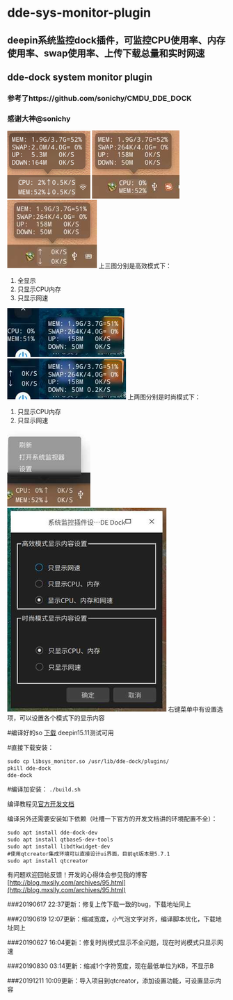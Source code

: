 # dde-sys-monitor-plugin
## deepin系统监控dock插件，可监控CPU使用率、内存使用率、swap使用率、上传下载总量和实时网速
## dde-dock system monitor plugin
### 参考了https://github.com/sonichy/CMDU_DDE_DOCK
### 感谢大神@sonichy

![alt](image/高效模式全显示.png)  ![alt](image/高效模式只显示CPU内存.jpeg)  ![alt](image/高效模式只显示网速.jpeg)
上三图分别是高效模式下：
1. 全显示
2. 只显示CPU内存
3. 只显示网速

![alt](image/时尚模式只显示CPU内存.jpeg)  ![alt](image/时尚模式只显示网速.jpeg)
上两图分别是时尚模式下：
1. 只显示CPU内存
2. 只显示网速

![alt](image/高效模式右键菜单.jpeg)  ![alt](image/设置显示内容.jpeg)
右键菜单中有设置选项，可以设置各个模式下的显示内容

#编译好的so [下载](https://github.com/q77190858/dde-sys-monitor-plugin/bin/libsys_monitor.so)
deepin15.11测试可用

#直接下载安装：
```
sudo cp libsys_monitor.so /usr/lib/dde-dock/plugins/
pkill dde-dock
dde-dock
```

#编译加安装：
`./build.sh`

编译教程见[官方开发文档](https://github.com/linuxdeepin/dde-dock/blob/master/plugins/plugin-guide/plugins-developer-guide.md
)

编译另外还需要安装如下依赖（吐槽一下官方的开发文档讲的环境配置不全）：
```
sudo apt install dde-dock-dev 
sudo apt install qtbase5-dev-tools
sudo apt install libdtkwidget-dev
#使用qtcreator集成环境可以直接设计ui界面，目前qt版本是5.7.1
sudo apt install qtcreator
```

有问题欢迎回帖反馈！开发的心得体会参见我的博客
[http://blog.mxslly.com/archives/95.html](http://blog.mxslly.com/archives/95.html)

###20190617 22:37更新：修复上传下载一致的bug，下载地址同上

###20190619 12:07更新：缩减宽度，小气泡文字对齐，编译脚本优化，下载地址同上

###20190627 16:04更新：修复时尚模式显示不全问题，现在时尚模式只显示网速

###20190830 03:14更新：缩减1个字符宽度，现在最低单位为KB，不显示B

###20191211 10:09更新：导入项目到qtcreator，添加设置功能，可设置显示内容
